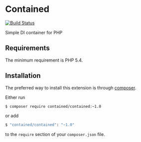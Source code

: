 Contained
=========
[![Build Status](https://api.travis-ci.org/nevermnd/contained.svg?branch=master)](https://travis-ci.org/nevermnd/contained)

Simple DI container for PHP

Requirements
------------
The minimum requirement is PHP 5.4.

Installation
------------
The preferred way to install this extension is through [composer](http://getcomposer.org/download/).

Either run

```bash
$ composer require contained/contained:~1.0
```

or add

```bash
$ "contained/contained": "~1.0"
```

to the `require` section of your `composer.json` file.